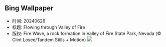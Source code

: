 ## Bing Wallpaper
- 时间: 20240626
- 标题: Flowing through Valley of Fire
- 版权: Fire Wave, a rock formation in Valley of Fire State Park, Nevada (© Clint Losee/Tandem Stills + Motion)
![](https://cn.bing.com/th?id=OHR.FireWave_EN-US1154414797_UHD.jpg&rf=LaDigue_UHD.jpg&pid=hp&w=3840&h=2160&rs=1&c=4)
